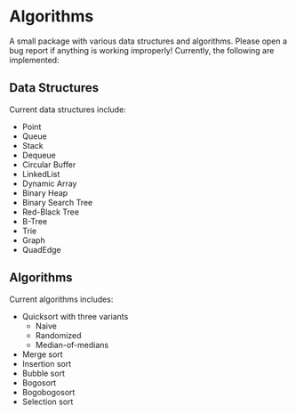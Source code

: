 Algorithms
==========
A small package with various data structures and algorithms. Please open a bug
report if anything is working improperly! Currently, the following are
implemented:

Data Structures
---------------
Current data structures include:
+   Point
+   Queue
+   Stack
+   Dequeue
+   Circular Buffer
+   LinkedList
+   Dynamic Array
+   Binary Heap
+   Binary Search Tree
+   Red-Black Tree
+   B-Tree
+   Trie
+   Graph
+   QuadEdge

Algorithms
----------
Current algorithms includes:
+   Quicksort with three variants
    +   Naive
    +   Randomized
    +   Median-of-medians
+   Merge sort
+   Insertion sort
+   Bubble sort
+   Bogosort
+   Bogobogosort
+   Selection sort
